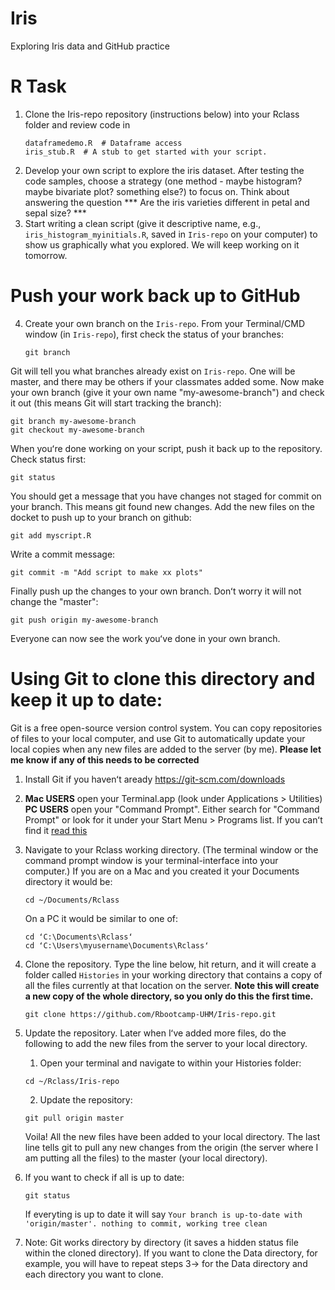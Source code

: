 # Iris
Exploring Iris data and GitHub practice

# R Task 

1. Clone the Iris-repo repository (instructions below) into your Rclass folder and review code in
   ```
   dataframedemo.R  # Dataframe access
   iris_stub.R  # A stub to get started with your script.
   ```
2. Develop your own script to explore the iris dataset. After testing the code samples, choose a strategy (one method - maybe histogram? maybe bivariate plot? something else?) to focus on. Think about answering the question *** Are the iris varieties different in petal and sepal size? ***
3. Start writing a clean script (give it descriptive name, e.g., `iris_histogram_myinitials.R`, saved in `Iris-repo` on your computer) to show us graphically what you explored. We will keep working on it tomorrow.

# Push your work back up to GitHub

4. Create your own branch on the `Iris-repo`. From your Terminal/CMD window (in `Iris-repo`), first check the status of your branches:
   ```
   git branch 
   ```
Git will tell you what branches already exist on `Iris-repo`. One will be master, and there may be others if your classmates added some. Now make your own branch (give it your own name "my-awesome-branch") and check it out (this means Git will start tracking the branch):
   ```
   git branch my-awesome-branch
   git checkout my-awesome-branch
   ```

When youʻre done working on your script, push it back up to the repository. Check status first:

   ```
   git status
   ```
You should get a message that you have changes not staged for commit on your branch. This means git found new changes. 
Add the new files on the docket to push up to your branch on github:

   ```
   git add myscript.R    
   ```

Write a commit message:

   ```
   git commit -m "Add script to make xx plots"
   ```
Finally push up the changes to your own branch. Donʻt worry it will not change the "master":
   ```
   git push origin my-awesome-branch
   ```
Everyone can now see the work youʻve done in your own branch.    


# Using Git to clone this directory and keep it up to date:
Git is a free open-source version control system. You can copy repositories of files to your local computer, and use Git to automatically update your local copies when any new files are added to the server (by me). **Please let me know if any of this needs to be corrected**
1. Install Git if you havenʻt aready https://git-scm.com/downloads
2. **Mac USERS** open your Terminal.app (look under Applications > Utilities)  
   **PC USERS** open your "Command Prompt". Either search for "Command Prompt" or look for it under your Start Menu > Programs list. If you canʻt find it [read this](https://www.digitalcitizen.life/7-ways-launch-command-prompt-windows-7-windows-8)
3. Navigate to your Rclass working directory. (The terminal window or the command prompt window is your terminal-interface into your computer.) If you are on a Mac and you created it your Documents directory it would be: 

   ```
   cd ~/Documents/Rclass
   ```

   On a PC it would be similar to one of:

   ```
   cd ʻC:\Documents\Rclassʻ
   cd ʻC:\Users\myusername\Documents\Rclassʻ
   ```

4. Clone the repository. Type the line below, hit return, and it will create a folder called `Histories` in your working directory that contains a copy of all the files currently at that location on the server. **Note this will create a new copy of the whole directory, so you only do this the first time.** 

    ```
    git clone https://github.com/Rbootcamp-UHM/Iris-repo.git
    ```
 
5. Update the repository. Later when Iʻve added more files, do the following to add the new files from the server to your local directory.   
      1. Open your terminal and navigate to within your Histories folder:

      ```
      cd ~/Rclass/Iris-repo
      ```
      2. Update the repository:

      ```
      git pull origin master
      ```
   Voila! All the new files have been added to your local directory. The last line tells git to pull any new changes from the origin (the server where I am putting all the files) to the master (your local directory). 

6. If you want to check if all is up to date:

   ```
   git status
   ```
   
   If everyting is up to date it will say `Your branch is up-to-date with 'origin/master'. nothing to commit, working tree clean`

7. Note: Git works directory by directory (it saves a hidden status file within the cloned directory).  If you want to clone the Data directory, for example, you will have to repeat steps 3-> for the Data directory and each directory you want to clone. 
